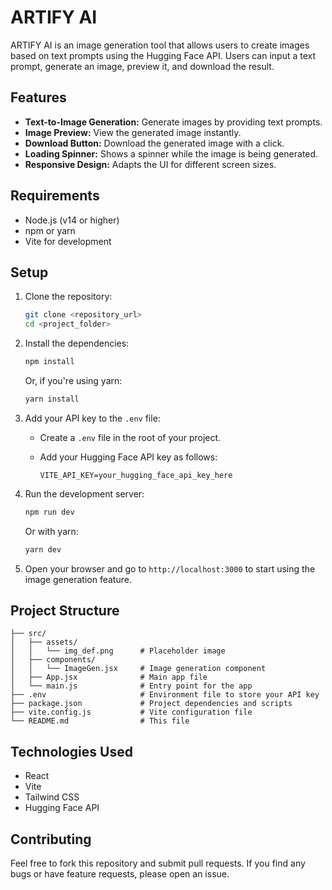 # ARTIFY AI

ARTIFY AI is an image generation tool that allows users to create images based on text prompts using the Hugging Face API. Users can input a text prompt, generate an image, preview it, and download the result.

## Features

- **Text-to-Image Generation:** Generate images by providing text prompts.
- **Image Preview:** View the generated image instantly.
- **Download Button:** Download the generated image with a click.
- **Loading Spinner:** Shows a spinner while the image is being generated.
- **Responsive Design:** Adapts the UI for different screen sizes.

## Requirements

- Node.js (v14 or higher)
- npm or yarn
- Vite for development

## Setup

1. Clone the repository:

   ```bash
   git clone <repository_url>
   cd <project_folder>
   ```

2. Install the dependencies:

   ```bash
   npm install
   ```

   Or, if you're using yarn:

   ```bash
   yarn install
   ```

3. Add your API key to the `.env` file:

   - Create a `.env` file in the root of your project.
   - Add your Hugging Face API key as follows:

     ```
     VITE_API_KEY=your_hugging_face_api_key_here
     ```

4. Run the development server:

   ```bash
   npm run dev
   ```

   Or with yarn:

   ```bash
   yarn dev
   ```

5. Open your browser and go to `http://localhost:3000` to start using the image generation feature.

## Project Structure

```
├── src/
│   ├── assets/
│   │   └── img_def.png      # Placeholder image
│   ├── components/
│   │   └── ImageGen.jsx     # Image generation component
│   ├── App.jsx              # Main app file
│   └── main.js              # Entry point for the app
├── .env                     # Environment file to store your API key
├── package.json             # Project dependencies and scripts
├── vite.config.js           # Vite configuration file
└── README.md                # This file
```

## Technologies Used

- React
- Vite
- Tailwind CSS
- Hugging Face API

## Contributing

Feel free to fork this repository and submit pull requests. If you find any bugs or have feature requests, please open an issue.
